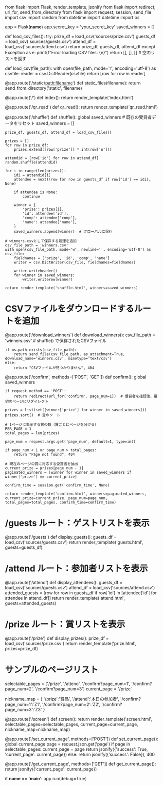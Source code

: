 from flask import Flask, render_template, jsonify
from flask import redirect, url_for, send_from_directory
from flask import request, session, send_file  
import csv
import random
from datetime import datetime
import os

app = Flask(__name__)
app.secret_key = 'your_secret_key'
saved_winners = []

def load_csv_files():
    try:
        prize_df = load_csv('sources/prize.csv')
        guests_df = load_csv('sources/guests.csv')
        attend_df = load_csv('sources/attend.csv')
        return prize_df, guests_df, attend_df
    except Exception as e:
        print(f"Error loading CSV files: {e}")
        return [], [], []  # 空のリストを返す

def load_csv(file_path):
    with open(file_path, mode='r', encoding='utf-8') as csvfile:
        reader = csv.DictReader(csvfile)
        return [row for row in reader]

@app.route('/static/<path:filename>')
def static_files(filename):
    return send_from_directory('static', filename)

@app.route('/')
def index():
    return render_template('index.html')

@app.route('/qr_read')
def qr_read():
    return render_template('qr_read.html')

@app.route('/shuffle')
def shuffle():
    global saved_winners  # 既存の受賞者データをリセット
    saved_winners = []

    prize_df, guests_df, attend_df = load_csv_files()

    prizes = []
    for row in prize_df:
        prizes.extend([row['prize']] * int(row['n']))

    attendid = [row['id'] for row in attend_df]
    random.shuffle(attendid)

    for i in range(len(prizes)):
        idi = attendid[i]
        attendee = next((row for row in guests_df if row['id'] == idi), None)

        if attendee is None:
            continue
        
        winner = {
            'prize': prizes[i],
            'id': attendee['id'],
            'comp': attendee['comp'],
            'name': attendee['name'],
        }
        saved_winners.append(winner)  # グローバルに保存

    # winners.csvとして保存する処理を追加
    csv_file_path = 'winners.csv'
    with open(csv_file_path, mode='w', newline='', encoding='utf-8') as csv_file:
        fieldnames = ['prize', 'id', 'comp', 'name']
        writer = csv.DictWriter(csv_file, fieldnames=fieldnames)

        writer.writeheader()
        for winner in saved_winners:
            writer.writerow(winner)

    return render_template('shuffle.html', winners=saved_winners)

# CSVファイルをダウンロードするルートを追加
@app.route('/download_winners')
def download_winners():
    csv_file_path = 'winners.csv'  # shuffle() で保存されたCSVファイル

    if os.path.exists(csv_file_path):
        return send_file(csv_file_path, as_attachment=True, download_name='winners.csv', mimetype='text/csv')
    else:
        return "CSVファイルが見つかりません", 404

@app.route('/confirm', methods=['POST', 'GET'])
def confirm():
    global saved_winners

    if request.method == 'POST':
        return redirect(url_for('confirm', page_num=1))  # 受賞者を確認後、最初のページにリダイレクト

    prizes = list(set([winner['prize'] for winner in saved_winners]))
    prizes.sort()  # 賞のソート

    # 1ページに表示する賞の数（賞ごとにページを分ける）
    PER_PAGE = 1
    total_pages = len(prizes)

    page_num = request.args.get('page_num', default=1, type=int)

    if page_num < 1 or page_num > total_pages:
        return "Page not found", 404

    # 現在のページの賞に対応する受賞者を抽出
    current_prize = prizes[page_num - 1]
    paginated_winners = [winner for winner in saved_winners if winner['prize'] == current_prize]

    confirm_time = session.get('confirm_time', None)

    return render_template('confirm.html', winners=paginated_winners, current_prize=current_prize, page_num=page_num, total_pages=total_pages, confirm_time=confirm_time)

# /guests ルート：ゲストリストを表示
@app.route('/guests')
def display_guests():
    guests_df = load_csv('sources/guests.csv')
    return render_template('guests.html', guests=guests_df)

# /attend ルート：参加者リストを表示
@app.route('/attend')
def display_attendees():
    guests_df = load_csv('sources/guests.csv')
    attend_df = load_csv('sources/attend.csv')
    attended_guests = [row for row in guests_df if row['id'] in [attendee['id'] for attendee in attend_df]]
    return render_template('attend.html', guests=attended_guests)

# /prize ルート：賞リストを表示
@app.route('/prize')
def display_prizes():
    prize_df = load_csv('sources/prize.csv')
    return render_template('prize.html', prizes=prize_df)

# サンプルのページリスト
selectable_pages = ['/prize', '/attend', '/confirm?page_num=1', '/confirm?page_num=2', '/confirm?page_num=3']
current_page = '/prize'

nickname_map = {
'/prize':'賞品', 
'/attend':'本日の参加者', 
'/confirm?page_num=1':'Z1', 
'/confirm?page_num=2':'Z2',
'/confirm?page_num=3':'Z3'
}

@app.route('/screen')
def screen():
    return render_template('screen.html', selectable_pages=selectable_pages, current_page=current_page, nickname_map=nickname_map)

@app.route('/set_current_page', methods=['POST'])
def set_current_page():
    global current_page
    page = request.json.get('page')
    if page in selectable_pages:
        current_page = page
        return jsonify({'success': True, 'current_page': current_page})
    else:
        return jsonify({'success': False}), 400

@app.route('/get_current_page', methods=['GET'])
def get_current_page():
    return jsonify({'current_page': current_page})

if __name__ == '__main__':
    app.run(debug=True)
